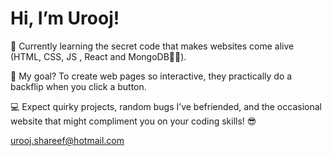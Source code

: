# Hi, I’m Urooj!
👋 Currently learning the secret code that makes websites come alive (HTML, CSS, JS , React and MongoDB🧙‍♂️). 

🚀 My goal? To create web pages so interactive, they practically do a backflip when you click a button. 

💻 Expect quirky projects, random bugs I’ve befriended, and the occasional website that might compliment you on your coding skills! 😎

urooj.shareef@hotmail.com


